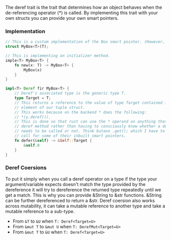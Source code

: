 The deref trait is the trait that determines how an object behaves when the de-referencing operator (\*) is called. By implementing this trait with your own structs you can provide your own smart pointers. 

### Implementation
```rust
// This is a custom implementation of the Box smart pointer. (However, this stores data on the stack and not the heap). The backend of a Box is just a one element Tuple struct.
struct MyBox<T>(T);

// This is implementing an initializer method.
imple<T> MyBox<T> {
	fn new(x: T) -> MyBox<T> {
		MyBox(x)
	}
}

impl<T> Deref fir MyBox<T> {
	// Deref's associated type is the generic type T. 
	type Target = T;
	// This returns a reference to the value of type Target contained in the 0th
	// element of our tuple struct.
	// This works because on the backend * does the following: 
	// *(y.deref()).
	// This is done so that rust can use the * operand on anything that has the 
	// deref method rather than having to consciously know whether a deref method
	// needs to be called or not. Think butano .get(); which I have to manually
	// call for some of their inbuilt smart pointers. 
	fn defer(&self) -> &Self::Target {
		&self.0
	}
}
```

### Deref Coersions
To put it simply when you call a deref operator on a type if the type your argument/variable expects doesn't match the type provided by the dereference it will try to dereference the returned type repeatedly until we get a match. This is why you can provide &String to &str functions. &String can be further dereferenced to return a &str. 
Deref coersion also works across mutability, it can take a mutable reference to another type and take a mutable reference to a sub-type. 
- From `&T` to `&U` when `T: Deref<Target=U>`
- From `&mut T` to `&mut U` when `T: DerefMut<Target=U>`
- From `&mut T` to `&U` when `T: Deref<Target=U>`
